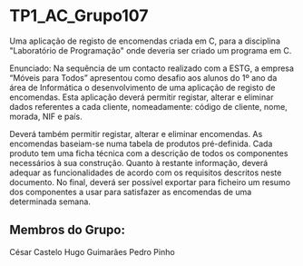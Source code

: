 # TP1_AC_Grupo107
Uma aplicação de registo de encomendas criada em C, para a disciplina "Laboratório de Programação" onde deveria ser criado um programa em C.

Enunciado:
Na sequência de um contacto realizado com a ESTG, a empresa “Móveis para Todos”
apresentou como desafio aos alunos do 1º ano da área de Informática o desenvolvimento de
uma aplicação de registo de encomendas.
Esta aplicação deverá permitir registar, alterar e eliminar dados referentes a cada cliente,
nomeadamente: código de cliente, nome, morada, NIF e país.

Deverá também permitir registar, alterar e eliminar encomendas. As encomendas baseiam-se
numa tabela de produtos pré-definida. Cada produto tem uma ficha técnica com a descrição de
todos os componentes necessários à sua construção.
Quanto à restante informação, deverá adequar as funcionalidades de acordo com os requisitos
descritos neste documento.
No final, deverá ser possível exportar para ficheiro um resumo dos componentes a usar para
satisfazer as encomendas de uma determinada semana.

## Membros do Grupo:
César Castelo
Hugo Guimarães
Pedro Pinho
